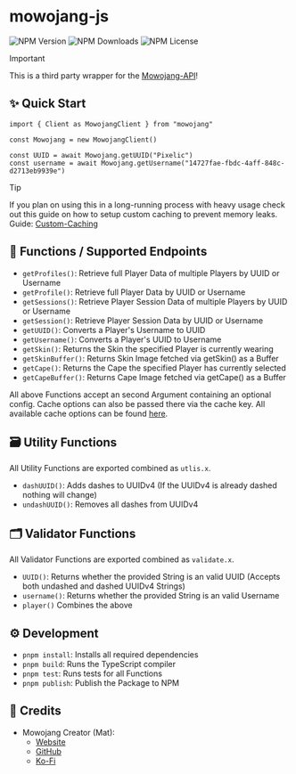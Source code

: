 # mowojang-js

![NPM Version](https://img.shields.io/npm/v/mowojang?label=NPM)
![NPM Downloads](https://img.shields.io/npm/dm/mowojang?label=Downloads)
![NPM License](https://img.shields.io/npm/l/mowojang?label=License)

> [!IMPORTANT]
> This is a third party wrapper for the [Mowojang-API](https://mowojang.matdoes.dev/)!

## ✨ Quick Start

```TS
import { Client as MowojangClient } from "mowojang"

const Mowojang = new MowojangClient()

const UUID = await Mowojang.getUUID("Pixelic")
const username = await Mowojang.getUsername("14727fae-fbdc-4aff-848c-d2713eb9939e")
```

> [!TIP]
> If you plan on using this in a long-running process with heavy usage check out this guide on how to setup custom caching to prevent memory leaks.
> Guide: [Custom-Caching](docs/custom-caching.md)

## 🔧 Functions / Supported Endpoints

- `getProfiles()`: Retrieve full Player Data of multiple Players by UUID or Username
- `getProfile()`: Retrieve full Player Data by UUID or Username
- `getSessions()`: Retrieve Player Session Data of multiple Players by UUID or Username
- `getSession()`: Retrieve Player Session Data by UUID or Username
- `getUUID()`: Converts a Player's Username to UUID
- `getUsername()`: Converts a Player's UUID to Username
- `getSkin()`: Returns the Skin the specified Player is currently wearing
- `getSkinBuffer()`: Returns Skin Image fetched via getSkin() as a Buffer
- `getCape()`: Returns the Cape the specified Player has currently selected
- `getCapeBuffer()`: Returns Cape Image fetched via getCape() as a Buffer

All above Functions accept an second Argument containing an optional config.
Cache options can also be passed there via the cache key. All available cache options can be found [here](https://axios-cache-interceptor.js.org/config/request-specifics#cache).

## 🗃️ Utility Functions

All Utility Functions are exported combined as `utlis.x`.

- `dashUUID()`: Adds dashes to UUIDv4 (If the UUIDv4 is already dashed nothing will change)
- `undashUUID()`: Removes all dashes from UUIDv4

## 🗂️ Validator Functions

All Validator Functions are exported combined as `validate.x`.

- `UUID()`: Returns whether the provided String is an valid UUID (Accepts both undashed and dashed UUIDv4 Strings)
- `username()`: Returns whether the provided String is an valid Username
- `player()` Combines the above

## ⚙️ Development

- `pnpm install`: Installs all required dependencies
- `pnpm build`: Runs the TypeScript compiler
- `pnpm test`: Runs tests for all Functions
- `pnpm publish`: Publish the Package to NPM

## 📎 Credits

- Mowojang Creator (Mat):
  - [Website](https://matdoes.dev)
  - [GitHub](https://github.com/mat-1)
  - [Ko-Fi](https://ko-fi.com/matdoesdev)
